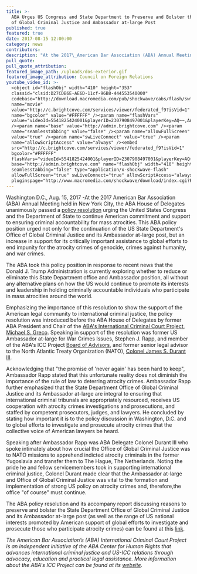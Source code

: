 ```yaml
---
title: >-
  ABA Urges US Congress and State Department to Preserve and Bolster the Office
  of Global Criminal Justice and Ambassador at-large Post
published: true
featured: true
date: 2017-08-15 12:00:00
category: news
contributors:
description: "At the 2017\_American Bar Association (ABA) Annual Meeting held in New York City, the ABA House of Delegates unanimously passed a\_policy resolution\_urging the United States Congress and the Department of State to continue American\_commitment and support\_to ensuring criminal accountability for mass atrocities."
pull_quote:
pull_quote_attribution:
featured_image_path: /uploads/dos-exterior.gif
featured_image_attribution: Council on Foreign Relations
youtube_video_id: >-
  <object id="flashObj" width="410" height="353"
  classid="clsid:D27CDB6E-AE6D-11cf-96B8-444553540000"
  codebase="http://download.macromedia.com/pub/shockwave/cabs/flash/swflash.cab#version=9,0,47,0"><param
  name="movie"
  value="http://c.brightcove.com/services/viewer/federated_f9?isVid=1" /><param
  name="bgcolor" value="#FFFFFF" /><param name="flashVars"
  value="videoId=5541825424001&playerID=2307908497001&playerKey=AQ~~,AAABsp7SiCE~,aEBLYbQyvvBa8yEVvdO_c5cphEka3MCJ&domain=embed&dynamicStreaming=true"
  /><param name="base" value="http://admin.brightcove.com" /><param
  name="seamlesstabbing" value="false" /><param name="allowFullScreen"
  value="true" /><param name="swLiveConnect" value="true" /><param
  name="allowScriptAccess" value="always" /><embed
  src="http://c.brightcove.com/services/viewer/federated_f9?isVid=1"
  bgcolor="#FFFFFF"
  flashVars="videoId=5541825424001&playerID=2307908497001&playerKey=AQ~~,AAABsp7SiCE~,aEBLYbQyvvBa8yEVvdO_c5cphEka3MCJ&domain=embed&dynamicStreaming=true"
  base="http://admin.brightcove.com" name="flashObj" width="410" height="353"
  seamlesstabbing="false" type="application/x-shockwave-flash"
  allowFullScreen="true" swLiveConnect="true" allowScriptAccess="always"
  pluginspage="http://www.macromedia.com/shockwave/download/index.cgi?P1_Prod_Version=ShockwaveFlash"></embed></object>
---
```



Washington D.C., Aug. 15, 2017 -At the 2017 American Bar Association (ABA) Annual Meeting held in New York City, the ABA House of Delegates unanimously passed a [policy resolution](https://www.americanbar.org/content/dam/aba/images/abanews/2017%20Annual%20Resolutions/10D.pdf) urging the United States Congress and the Department of State to continue American commitment and support to ensuring criminal accountability for mass atrocities. This ABA policy position urged not only for the continuation of the US State Department's Office of Global Criminal Justice and its Ambassador at-large post, but an increase in support for its critically important assistance to global efforts to end impunity for the atrocity crimes of genocide, crimes against humanity, and war crimes.

The ABA took this policy position in response to recent news that the Donald J. Trump Administration is currently exploring whether to reduce or eliminate this State Department office and Ambassador position, all without any alternative plans on how the US would continue to promote its interests and leadership in holding criminally accountable individuals who participate in mass atrocities around the world.

Emphasizing the importance of this resolution to show the support of the American legal community to international criminal justice, the policy resolution was introduced before the ABA House of Delegates by former ABA President and Chair of the [ABA's International Criminal Court Project](https://www.aba-icc.org/), [Michael S. Greco](https://www.aba-icc.org/board-of-advisors/michael-s-greco/). Speaking in support of the resolution was former US Ambassador at-large for War Crimes Issues, Stephen J. Rapp, and member of the ABA's ICC Project [Board of Advisors](https://www.aba-icc.org/the-aba-icc-project/board-of-advisors/), and former senior legal advisor to the North Atlantic Treaty Organization (NATO), [Colonel James S. Durant III](https://seniorexecs.org/about/board-directors/898-james-m-durant-iii-esq-department-of-energy).

Acknowledging that "the promise of 'never again' has been hard to keep", Ambassador Rapp stated that this unfortunate reality does not diminish the importance of the rule of law to deterring atrocity crimes. Ambassador Rapp further emphasized that the State Department Office of Global Criminal Justice and its Ambassador at-large are integral to ensuring that international criminal tribunals are appropriately resourced, receives US cooperation with atrocity crimes investigations and prosecutions, and staffed by competent prosecutors, judges, and lawyers. He concluded by stating how important it is to the policy discussion in Washington, D.C. and to global efforts to investigate and prosecute atrocity crimes that the collective voice of American lawyers be heard.

Speaking after Ambassador Rapp was ABA Delegate Colonel Durant III who spoke intimately about how crucial the Office of Global Criminal Justice was to NATO missions to apprehend indicted atrocity criminals in the former Yugoslavia and transfer them to The Hague, The Netherlands. Noting the pride he and fellow servicemembers took in supporting international criminal justice, Colonel Durant made clear that the Ambassador at-large and Office of Global Criminal Justice was vital to the formation and implementation of strong US policy on atrocity crimes and, therefore,the office "of course" must continue.

The ABA policy resolution and its accompany report discussing reasons to preserve and bolster the State Department Office of Global Criminal Justice and its Ambassador at-large post (as well as the range of US national interests promoted by American support of global efforts to investigate and prosecute those who participate atrocity crimes) can be found at this [link](https://www.americanbar.org/content/dam/aba/images/abanews/2017%20Annual%20Resolutions/10D.pdf).

*The American Bar Association’s (ABA) International Criminal Court Project is an independent initiative of the ABA Center for Human Rights that advances international criminal justice and US-ICC relations through advocacy, education and practical legal assistance. More information about the ABA's ICC Project can be found at its [website](https://www.aba-icc.org/).*